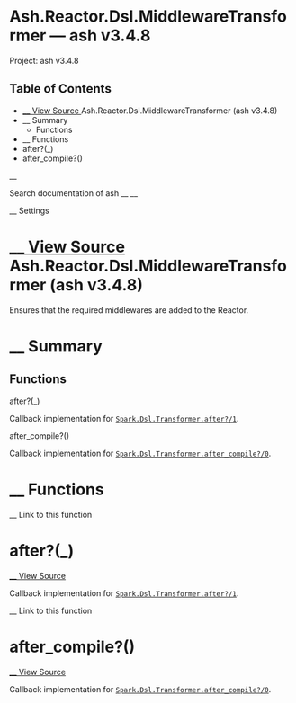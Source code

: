 # Ash.Reactor.Dsl.MiddlewareTransformer — ash v3.4.8

Project: ash v3.4.8

## Table of Contents

- [ __ View Source ](external_link) Ash.Reactor.Dsl.MiddlewareTransformer (ash v3.4.8)
- __ Summary
  - Functions
- __ Functions
- after?(_)
- after_compile?()

__

Search documentation of ash __ __

__ Settings

#  [ __ View Source ](external_link) Ash.Reactor.Dsl.MiddlewareTransformer (ash v3.4.8)

Ensures that the required middlewares are added to the Reactor.

#  __ Summary

##  Functions

after?(_)

Callback implementation for [`Spark.Dsl.Transformer.after?/1`](external_link).

after_compile?()

Callback implementation for [`Spark.Dsl.Transformer.after_compile?/0`](external_link).

#  __ Functions

__ Link to this function

# after?(_)

[ __ View Source ](external_link)

Callback implementation for [`Spark.Dsl.Transformer.after?/1`](external_link).

__ Link to this function

# after_compile?()

[ __ View Source ](external_link)

Callback implementation for [`Spark.Dsl.Transformer.after_compile?/0`](external_link).
